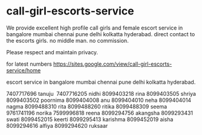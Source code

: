 # call-girl-escorts-service
We provide excellent high profile call girls and female escort service in bangalore mumbai chennai pune delhi kolkatta hyderabad. direct contact to the escorts girls. no middle man. no commission. 

Please respect and maintain privacy. 

for latest numbers https://sites.google.com/view/call-girl-escorts-service/home

escort service in bangalore mumbai chennai pune delhi kolkatta hyderabad.


7407717696 tanuju 
7407716205 nidhi
8099403218 rina
8099403505 shriya
8099403502 poornima
8099404008 anu
8099404010 neha
8099404014 nagma
8099488310 rita
8099488260 ritika
8099488309 seema
9761741196 norika
7599996818 reena
8099294756 akangsha
8099293431 swati
8099452015 keerti
8099295413 karishma
8099452019 aisha
8099294616 alfiya
8099294620 ruksaar
